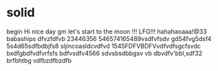 # solid
begin
Hi
nice day
gm
let's start
to the moon !!!
LFG!!!
hahahaoaaa!@33
babaships
dfvzfdfvb
23446356
546574165489vsdfvfsdv
gd54fvg5dsf4
5s4d65sdfbdbjfs8
sljincoasldcvdfvd
1545FDFVBDFVvdfvdfsgcfsvdc
bxdfgbdfvdfvrfsfs
bdfvsdfv4566
sdvsbsdbbgsv
vb dbvdfv'bbl,sdf32
brfbhtbg
vdfbzdfbzdfb
